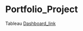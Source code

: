# Portfolio_Project

Tableau [Dashboard_link](https://public.tableau.com/app/profile/sukanya.ghosh3003/viz/CovidDashboardPart1/Dashboard1?publish=yes)

